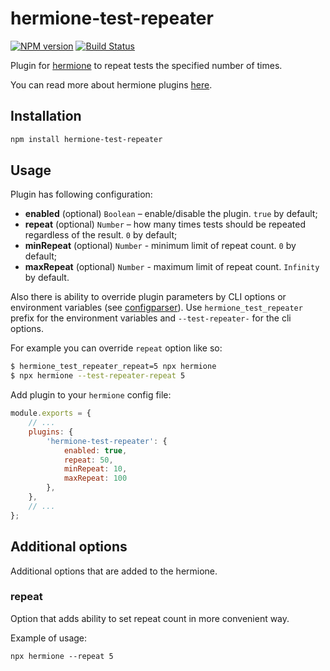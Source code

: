 # hermione-test-repeater

[![NPM version](https://img.shields.io/npm/v/hermione-test-repeater.svg?style=flat)](https://www.npmjs.org/package/hermione-test-repeater)
[![Build Status](https://travis-ci.org/gemini-testing/hermione-test-repeater.svg?branch=master)](https://travis-ci.org/gemini-testing/hermione-test-repeater)

Plugin for [hermione](https://github.com/gemini-testing/hermione) to repeat tests the specified number of times.

You can read more about hermione plugins [here](https://github.com/gemini-testing/hermione#plugins).

## Installation

```bash
npm install hermione-test-repeater
```

## Usage

Plugin has following configuration:

- **enabled** (optional) `Boolean` – enable/disable the plugin. `true` by default;
- **repeat** (optional) `Number` – how many times tests should be repeated regardless of the result. `0` by default;
- **minRepeat** (optional) `Number` - minimum limit of repeat count. `0` by default;
- **maxRepeat** (optional) `Number` - maximum limit of repeat count. `Infinity` by default.

Also there is ability to override plugin parameters by CLI options or environment variables
(see [configparser](https://github.com/gemini-testing/configparser)).
Use `hermione_test_repeater` prefix for the environment variables and `--test-repeater-` for the cli options.

For example you can override `repeat` option like so:

```bash
$ hermione_test_repeater_repeat=5 npx hermione
$ npx hermione --test-repeater-repeat 5
```

Add plugin to your `hermione` config file:

```js
module.exports = {
    // ...
    plugins: {
        'hermione-test-repeater': {
            enabled: true,
            repeat: 50,
            minRepeat: 10,
            maxRepeat: 100
        },
    },
    // ...
};
```

## Additional options

Additional options that are added to the hermione.

### repeat

Option that adds ability to set repeat count in more convenient way.

Example of usage:
```
npx hermione --repeat 5
```
